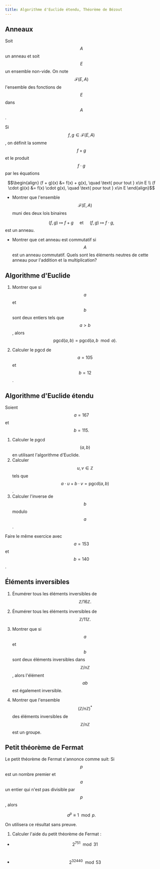 ```yaml
---
title: Algorithme d'Euclide étendu, Théorème de Bézout
---
```

## Anneaux

 Soit $$A$$ un anneau et soit $$E$$ un ensemble non-vide. On note $$\mathcal{F}(E,A)$$ l'ensemble des fonctions de $$E$$ dans $$A$$.

Si $$f, g \in \mathcal{F}(E,A)$$, on définit la somme $$f+g$$ et le produit $$f\cdot g$$ par les équations

$$\begin{align}
(f + g)(x) &= f(x) + g(x), \quad \text{ pour tout } x\in E \\
(f \cdot g)(x) &= f(x) \cdot g(x), \quad \text{ pour tout } x\in E
\end{align}$$

+ Montrer que l'ensemble $$\mathcal{F}(E, A)$$ muni des deux lois binaires

$$(f,g) \mapsto f + g \quad \text{ et } \quad (f, g) \mapsto f \cdot g,$$ est un anneau.  

+ Montrer que cet anneau est commutatif si $$A$$ est un anneau commutatif. Quels sont les éléments neutres de cette anneau pour l'addition et la multiplication?

## Algorithme d'Euclide

1. Montrer que si $$a$$ et $$b$$ sont deux entiers tels que $$a>b$$, alors $$\mathrm{pgcd}(a, b) = \mathrm{pgcd}(a, b \mod{a}).$$

2. Calculer le pgcd de $$a =105$$ et $$b = 12$$.

## Algorithme d'Euclide étendu

Soient $$a = 167$$ et $$b = 115.$$

1. Calculer le pgcd$$(a,b)$$ en utilisant l'algorithme d'Euclide.
2. Calculer $$u, v\in \mathbb{Z}$$ tels que $$a\cdot u + b\cdot v = \mathrm{pgcd}(a,b)$$.
3. Calculer l'inverse de $$b$$ modulo $$a$$.

Faire le même exercice avec $$a = 153$$ et $$b = 140$$.

## Éléments inversibles

1. Énumérer tous les éléments inversibles de $$\mathbb{Z}/16\mathbb{Z}.$$

2. Énumérer tous les éléments inversibles de $$\mathbb{Z}/11\mathbb{Z}.$$

3. Montrer que si $$a$$ et $$b$$ sont deux éléments inversibles dans $$\mathbb{Z}/n\mathbb{Z}$$, alors l'élément $$ab$$ est également inversible.

4. Montrer que l'ensemble $$(\mathbb{Z}/n\mathbb{Z})^*$$ des éléments inversibles de $$\mathbb{Z}/n\mathbb{Z}$$  est un groupe.

## Petit théorème de Fermat

Le petit théorème de Fermat s'annonce comme suit: Si $$p$$ est un nombre premier et $$a$$ un entier qui n'est pas divisible par $$p$$, alors

$$a^p \equiv 1 \mod{p}.$$

On utilisera ce résultat sans preuve. 

1. Calculer l'aide du petit théorème de Fermat :

- $$2^{751} \mod{31}$$ $$\quad$$

- $$2^{32440} \mod{53}$$ $$\quad$$
